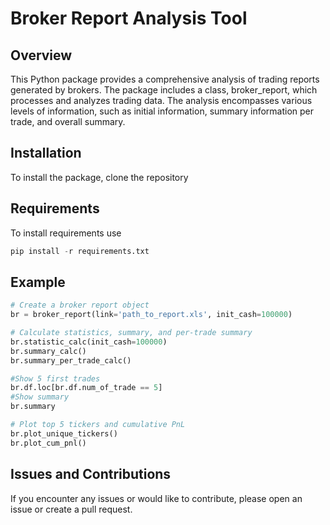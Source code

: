 # Broker Report Analysis Tool

## Overview

This Python package provides a comprehensive analysis of trading reports generated by brokers. The package includes a class, broker_report, which processes and analyzes trading data. The analysis encompasses various levels of information, such as initial information, summary information per trade, and overall summary.

## Installation

To install the package, clone the repository

## Requirements

To install requirements use 

```python
pip install -r requirements.txt
```

## Example

```python
# Create a broker report object
br = broker_report(link='path_to_report.xls', init_cash=100000)

# Calculate statistics, summary, and per-trade summary
br.statistic_calc(init_cash=100000)
br.summary_calc()
br.summary_per_trade_calc()

#Show 5 first trades
br.df.loc[br.df.num_of_trade == 5]
#Show summary
br.summary

# Plot top 5 tickers and cumulative PnL
br.plot_unique_tickers()
br.plot_cum_pnl()
```

## Issues and Contributions
If you encounter any issues or would like to contribute, please open an issue or create a pull request.